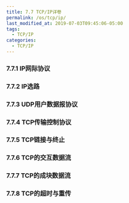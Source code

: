 ```yaml
---
title: 7.7 TCP/IP详卷
permalink: /os/tcp/ip/
last_modified_at: 2019-07-03T09:45:06-05:00
tags:
  - TCP/IP
categories:
  - TCP/IP
---
```


### 7.7.1 IP网际协议

### 7.7.2 IP选路

### 7.7.3 UDP用户数据报协议

### 7.7.4 TCP传输控制协议

### 7.7.5 TCP链接与终止

### 7.7.6 TCP的交互数据流

### 7.7.7 TCP的成块数据流

### 7.7.8 TCP的超时与重传
